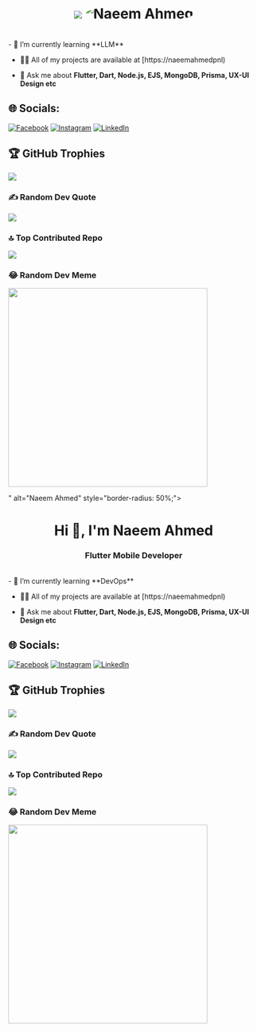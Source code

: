 <h1 align="center">
  <img src="<h1 align="center">
  <img src="https://media.licdn.com/dms/image/D4D16AQH3Ol1vBPMRBQ/profile-displaybackgroundimage-shrink_350_1400/0/1690496143724?e=1725494400&v=beta&t=hpIkA7CxRHGpZM80WJ4nd3LqSxxTd59TNAq1bxYuOGQ" alt="Naeem Ahmed" style="border-radius: 50%;">
</h1>
<br/>
- 🌱 I’m currently learning **LLM**

- 👨‍💻 All of my projects are available at [https://naeemahmedpnl)

- 💬 Ask me about **Flutter, Dart, Node.js, EJS, MongoDB, Prisma, UX-UI Design etc**

## 🌐 Socials:
[![Facebook](https://img.shields.io/badge/Facebook-%231877F2.svg?logo=Facebook&logoColor=white)](https://facebook.com/naeemahmedpnl) [![Instagram](https://img.shields.io/badge/Instagram-%23E4405F.svg?logo=Instagram&logoColor=white)](https://instagram.com/naeemhaider72) [![LinkedIn](https://img.shields.io/badge/LinkedIn-%230077B5.svg?logo=linkedin&logoColor=white)](https://linkedin.com/in/naeemahmedpnl)

## 🏆 GitHub Trophies
![](https://github-profile-trophy.vercel.app/?username=naeemahmedpnl&theme=darkhub&no-frame=true&no-bg=false&margin-w=4)

### ✍️ Random Dev Quote
![](https://quotes-github-readme.vercel.app/api?type=horizontal&theme=radical)

### 🔝 Top Contributed Repo
![](https://github-contributor-stats.vercel.app/api?username=naeemahmedpnl&limit=5&theme=radical&combine_all_yearly_contributions=true)

### 😂 Random Dev Meme
<img src='https://randommeme-five.vercel.app/' style="height: 400px;"/>

<!-- Proudly created with GPRM ( https://gprm.itsvg.in ) -->
" alt="Naeem Ahmed" style="border-radius: 50%;">
</h1>
<h1 align="center">Hi 👋, I'm Naeem Ahmed</h1>
<h3 align="center">Flutter Mobile Developer</h3>
<br/>
- 🌱 I’m currently learning **DevOps**

- 👨‍💻 All of my projects are available at [https://naeemahmedpnl)

- 💬 Ask me about **Flutter, Dart, Node.js, EJS, MongoDB, Prisma, UX-UI Design etc**

## 🌐 Socials:
[![Facebook](https://img.shields.io/badge/Facebook-%231877F2.svg?logo=Facebook&logoColor=white)](https://facebook.com/naeemahmedpnl) [![Instagram](https://img.shields.io/badge/Instagram-%23E4405F.svg?logo=Instagram&logoColor=white)](https://instagram.com/naeemhaider72) [![LinkedIn](https://img.shields.io/badge/LinkedIn-%230077B5.svg?logo=linkedin&logoColor=white)](https://linkedin.com/in/naeemahmedpnl)

## 🏆 GitHub Trophies
![](https://github-profile-trophy.vercel.app/?username=naeemahmedpnl&theme=darkhub&no-frame=true&no-bg=false&margin-w=4)

### ✍️ Random Dev Quote
![](https://quotes-github-readme.vercel.app/api?type=horizontal&theme=radical)

### 🔝 Top Contributed Repo
![](https://github-contributor-stats.vercel.app/api?username=naeemahmedpnl&limit=5&theme=radical&combine_all_yearly_contributions=true)

### 😂 Random Dev Meme
<img src='https://randommeme-five.vercel.app/' style="height: 400px;"/>

<!-- Proudly created with GPRM ( https://gprm.itsvg.in ) -->
